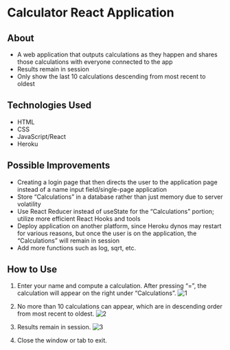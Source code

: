 # Calculator React Application

## About
* A web application that outputs calculations as they happen and shares those calculations with everyone connected to the app
* Results remain in session
* Only show the last 10 calculations descending from most recent to oldest

## Technologies Used
* HTML
* CSS
* JavaScript/React
* Heroku

## Possible Improvements
* Creating a login page that then directs the user to the application page instead of a name input field/single-page application
* Store “Calculations” in a database rather than just memory due to server volatility
* Use React Reducer instead of useState for the “Calculations” portion; utilize more efficient React Hooks and tools
* Deploy application on another platform, since Heroku dynos may restart for various reasons, but once the user is on the application, the “Calculations” will remain in session
* Add more functions such as log, sqrt, etc.

## How to Use
1. Enter your name and compute a calculation. After pressing “=”, the calculation will appear on the right under “Calculations”.
![1](https://user-images.githubusercontent.com/43249799/98387051-f109ef80-201e-11eb-8c97-5e121b86af93.png)

2. No more than 10 calculations can appear, which are in descending order from most recent to oldest.
![2](https://user-images.githubusercontent.com/43249799/98387126-0848dd00-201f-11eb-8795-a15333b4dab0.png)

3. Results remain in session.
![3](https://user-images.githubusercontent.com/43249799/98387175-14cd3580-201f-11eb-9f41-ce97823640b6.png)

4. Close the window or tab to exit.




